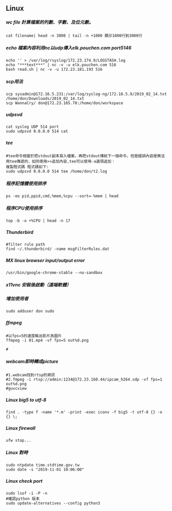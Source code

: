 ## Linux

##### wc file 計算檔案的列數、字數、及位元數。
```
cat filename| head -n 3000 | tail -n +1000 顯示1000行到3000行

```
##### echo 檔案內容利用nc以udp傳入elk.pouchen.com port5146
```
echo '' > /var/log/rsyslog/172.23.174.9/LOGSTASH.log
echo "***text***" | nc -v -u elk.pouchen.com 516
bash read.sh | nc -v -u 172.23.181.193 516
```

##### scp用法
```
scp sysadmin@172.16.5.231:/var/log/syslog-ng/172.16.5.9/2019_02_14.txt /home/don/Downloads/2019_02_14.txt
scp WannaCry/ don@172.23.165.78:/home/don/workspace
```

##### udpsvd
```
cat syslog UDP 514 port
sudo udpsvd 0.0.0.0 514 cat
```
##### tee
```
#tee命令相當於把stdout副本寫入檔案，再把stdout傳給下一個命令，但是錯誤內容是無法用tee傳遞的，如同使用>>追加內容,tee可以使用-a選項追加：
複製程式碼 程式碼如下:
sudo udpsvd 0.0.0.0 514 tee /home/don/t2.log
```
##### 程序記憶體使用排序
```
ps -eo pid,ppid,cmd,%mem,%cpu --sort=-%mem | head
```

##### 程序CPU使用排序
```
top -b -o +%CPU | head -n 17
```

##### Thunderbird
```
#filter rule path
find ~/.thunderbird/ -name msgFilterRules.dat
```
##### MX linux browser input/output error
```
/usr/bin/google-chrome-stable --no-sandbox
```
##### x11vnc 安裝後啟動（遠端軟體） 
#####  增加使用者
```
sudo adduser don sudo 
```
##### ffmpeg
```
#以fps=5的速度輸出影片為圖片
ffmpeg -i 01.mp4 -vf fps=5 out%d.png

#

```

##### webcam即時轉成picture
```
#1.webcam找到rtsp的資訊
#2.fmpeg -i rtsp://admin:1234@172.23.160.44/ipcam_h264.sdp -vf fps=1 out%d.png
#guvcview
```

##### Linux big5 to utf-8
```
find . -type f -name '*.m' -print -exec iconv -f big5 -t utf-8 {} -o {} \;

```

##### Linux  firewall
```
ufw stop...
```

##### Linux 對時
```
sudo ntpdate time.stdtime.gov.tw
sudo date -s "2019-11-01 10:06:00"
```

##### Linux check port
```
sudo lsof -i -P -n
#確認python 版本
sudo update-alternatives --config python3
```